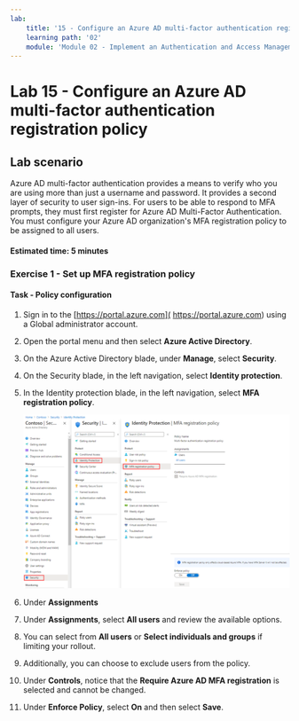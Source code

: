 ```yaml
---
lab:
    title: '15 - Configure an Azure AD multi-factor authentication registration policy'
    learning path: '02'
    module: 'Module 02 - Implement an Authentication and Access Management Solution'
---
```


# Lab 15 - Configure an Azure AD multi-factor authentication registration policy

## Lab scenario

Azure AD multi-factor authentication provides a means to verify who you are using more than just a username and password. It provides a second layer of security to user sign-ins. For users to be able to respond to MFA prompts, they must first register for Azure AD Multi-Factor Authentication. You must configure your Azure AD organization's MFA registration policy to be assigned to all users.

#### Estimated time: 5 minutes

### Exercise 1 - Set up MFA registration policy

#### Task - Policy configuration

1. Sign in to the [https://portal.azure.com]( https://portal.azure.com) using a Global administrator account.

2. Open the portal menu and then select **Azure Active Directory**.

3. On the Azure Active Directory blade, under **Manage**, select **Security**.

4. On the Security blade, in the left navigation, select **Identity protection**.

5. In the Identity protection blade, in the left navigation, select **MFA registration policy**.

    ![Screen image displaying the MFA registration policy page with browsing path highlighted](./media/lp2-mod4-browse-to-mfa-registration-policy.png)

6. Under **Assignments**

7. Under **Assignments**, select **All users** and review the available options.

8. You can select from **All users** or **Select individuals and groups** if limiting your rollout.

9. Additionally, you can choose to exclude users from the policy.

10. Under **Controls**, notice that the **Require Azure AD MFA registration** is selected and cannot be changed.

11. Under **Enforce Policy**, select **On** and then select **Save**.

